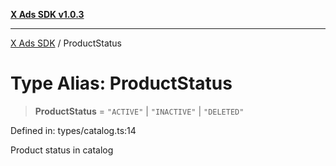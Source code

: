 [**X Ads SDK v1.0.3**](../README.md)

***

[X Ads SDK](../globals.md) / ProductStatus

# Type Alias: ProductStatus

> **ProductStatus** = `"ACTIVE"` \| `"INACTIVE"` \| `"DELETED"`

Defined in: types/catalog.ts:14

Product status in catalog
